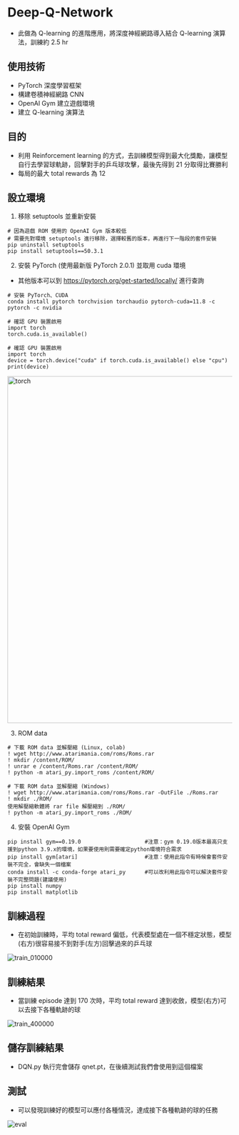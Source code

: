# Deep-Q-Network
- 此做為 Q-learning 的進階應用，將深度神經網路導入結合 Q-learning 演算法，訓練約 2.5 hr

## 使用技術
- PyTorch 深度學習框架
- 構建卷積神經網路 CNN
- OpenAI Gym 建立遊戲環境
- 建立 Q-learning 演算法


## 目的
- 利用 Reinforcement learning 的方式，去訓練模型得到最大化獎勵，讓模型自行去學習球軌跡，回擊對手的乒乓球攻擊，最後先得到 21 分取得比賽勝利
- 每局的最大 total rewards 為 12

## 設立環境
1. 移除 setuptools 並重新安裝
```
# 因為遊戲 ROM 使用的 OpenAI Gym 版本較低
# 需要先對環境 setuptools 進行移除，選擇較舊的版本，再進行下一階段的套件安裝
pip uninstall setuptools
pip install setuptools==50.3.1
```
2. 安裝 PyTorch (使用最新版 PyTorch 2.0.1) 並取用 cuda 環境
- 其他版本可以到 https://pytorch.org/get-started/locally/ 進行查詢
```
# 安裝 PyTorch、CUDA
conda install pytorch torchvision torchaudio pytorch-cuda=11.8 -c pytorch -c nvidia
```

```
# 確認 GPU 裝置啟用 
import torch
torch.cuda.is_available()
```

```
# 確認 GPU 裝置啟用 
import torch
device = torch.device("cuda" if torch.cuda.is_available() else "cpu")
print(device)
```
<img width="777" alt="torch" src="https://github.com/mrisland112/Deep-Q-Network/assets/28065019/c99826be-90bf-4501-af7f-6f4a43ae0adf">


3. ROM data
```
# 下載 ROM data 並解壓縮 (Linux, colab)
! wget http://www.atarimania.com/roms/Roms.rar
! mkdir /content/ROM/
! unrar e /content/Roms.rar /content/ROM/
! python -m atari_py.import_roms /content/ROM/

# 下載 ROM data 並解壓縮 (Windows)
! wget http://www.atarimania.com/roms/Roms.rar -OutFile ./Roms.rar
! mkdir ./ROM/
使用解壓縮軟體將 rar file 解壓縮到 ./ROM/
! python -m atari_py.import_roms ./ROM/
```
4. 安裝 OpenAI Gym
```
pip install gym==0.19.0                    #注意：gym 0.19.0版本最高只支援到python 3.9.x的環境，如果要使用則需要確定python環境符合需求
pip install gym[atari]                     #注意：使用此指令有時候會套件安裝不完全，會缺失一個檔案
conda install -c conda-forge atari_py      #可以改利用此指令可以解決套件安裝不完整問題(建議使用)
pip install numpy
pip install matplotlib
```

## 訓練過程
- 在初始訓練時，平均 total reward 偏低，代表模型處在一個不穩定狀態，模型(右方)很容易接不到對手(左方)回擊過來的乒乓球

![train_010000](https://github.com/mrisland112/Deep-Q-Network/assets/28065019/3a966191-a9ce-4c2d-8946-9cfa22b81464)

## 訓練結果
- 當訓練 episode 達到 170 次時，平均 total reward 達到收斂，模型(右方)可以去接下各種軌跡的球

![train_400000](https://github.com/mrisland112/Deep-Q-Network/assets/28065019/0578e8df-d5a0-47ef-b9ee-2382b9668498)


## 儲存訓練結果
- DQN.py 執行完會儲存 qnet.pt，在後續測試我們會使用到這個檔案

## 測試
- 可以發現訓練好的模型可以應付各種情況，達成接下各種軌跡的球的任務

![eval](https://github.com/Nashexplorer/Deep-Q-Network/assets/132718430/84bc14b7-f231-4b33-b750-eb48295d1b20)

